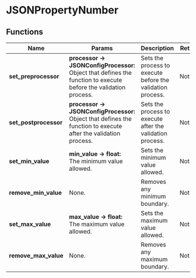 # JSONPropertyNumber
## Functions
| Name | Params | Description | Returns |
|-|-|-|-|
| **set_preprocessor** | **processor -> JSONConfigProcessor:** <br> Object that defines the function to execute before the validation process. | Sets the process to execute before the validation process. | Nothing. |
| **set_postprocessor** | **processor -> JSONConfigProcessor:** <br> Object that defines the function to execute after the validation process. | Sets the process to execute after the validation process. | Nothing. |
| **set_min_value** | **min_value -> float:** <br> The minimum value allowed. | Sets the minimum value allowed. | Nothing. |
| **remove_min_value** | None. | Removes any minimum boundary. | Nothing. |
| **set_max_value** | **max_value -> float:** <br> The maximum value allowed. | Sets the maximum value allowed. | Nothing. |
| **remove_max_value** | None. | Removes any maximum boundary. | Nothing. |

